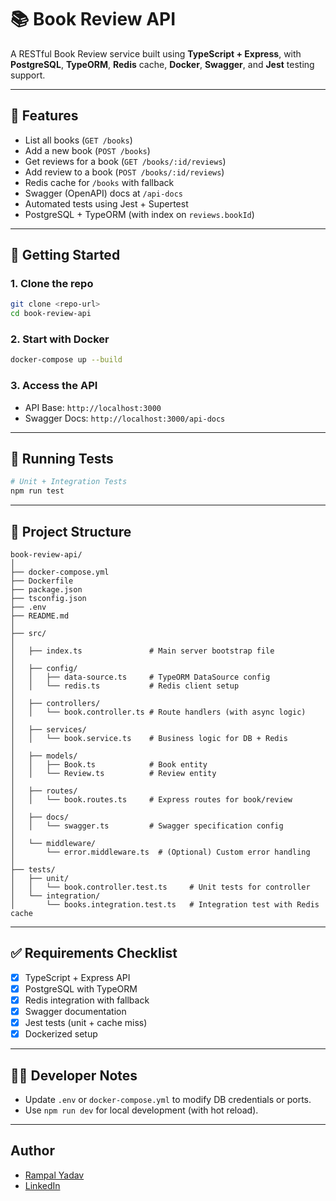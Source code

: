 
# 📚 Book Review API

A RESTful Book Review service built using **TypeScript + Express**, with **PostgreSQL**, **TypeORM**, **Redis** cache, **Docker**, **Swagger**, and **Jest** testing support.

---

## 🔧 Features

- List all books (`GET /books`)
- Add a new book (`POST /books`)
- Get reviews for a book (`GET /books/:id/reviews`)
- Add review to a book (`POST /books/:id/reviews`)
- Redis cache for `/books` with fallback
- Swagger (OpenAPI) docs at `/api-docs`
- Automated tests using Jest + Supertest
- PostgreSQL + TypeORM (with index on `reviews.bookId`)

---

## 🚀 Getting Started

### 1. Clone the repo

```bash
git clone <repo-url>
cd book-review-api
```

### 2. Start with Docker

```bash
docker-compose up --build
```

### 3. Access the API

- API Base: `http://localhost:3000`
- Swagger Docs: `http://localhost:3000/api-docs`

---

## 🧪 Running Tests

```bash
# Unit + Integration Tests
npm run test
```

---

## 📁 Project Structure

```
book-review-api/
│
├── docker-compose.yml
├── Dockerfile
├── package.json
├── tsconfig.json
├── .env
├── README.md
│
├── src/
│
│   ├── index.ts               # Main server bootstrap file
│
│   ├── config/
│   │   ├── data-source.ts     # TypeORM DataSource config
│   │   └── redis.ts           # Redis client setup
│
│   ├── controllers/
│   │   └── book.controller.ts # Route handlers (with async logic)
│
│   ├── services/
│   │   └── book.service.ts    # Business logic for DB + Redis
│
│   ├── models/
│   │   ├── Book.ts            # Book entity
│   │   └── Review.ts          # Review entity
│
│   ├── routes/
│   │   └── book.routes.ts     # Express routes for book/review
│
│   ├── docs/
│   │   └── swagger.ts         # Swagger specification config
│
│   └── middleware/
│       └── error.middleware.ts  # (Optional) Custom error handling
│
├── tests/
│   ├── unit/
│   │   └── book.controller.test.ts     # Unit tests for controller
│   └── integration/
│       └── books.integration.test.ts   # Integration test with Redis cache

```

---

## ✅ Requirements Checklist

- [x] TypeScript + Express API
- [x] PostgreSQL with TypeORM
- [x] Redis integration with fallback
- [x] Swagger documentation
- [x] Jest tests (unit + cache miss)
- [x] Dockerized setup

---

## 🧑‍💻 Developer Notes

- Update `.env` or `docker-compose.yml` to modify DB credentials or ports.
- Use `npm run dev` for local development (with hot reload).

---

## Author
- [Rampal Yadav](https://github.com/rampalyadav0001)
- [LinkedIn](https://www.linkedin.com/in/rampal-yadav/)
